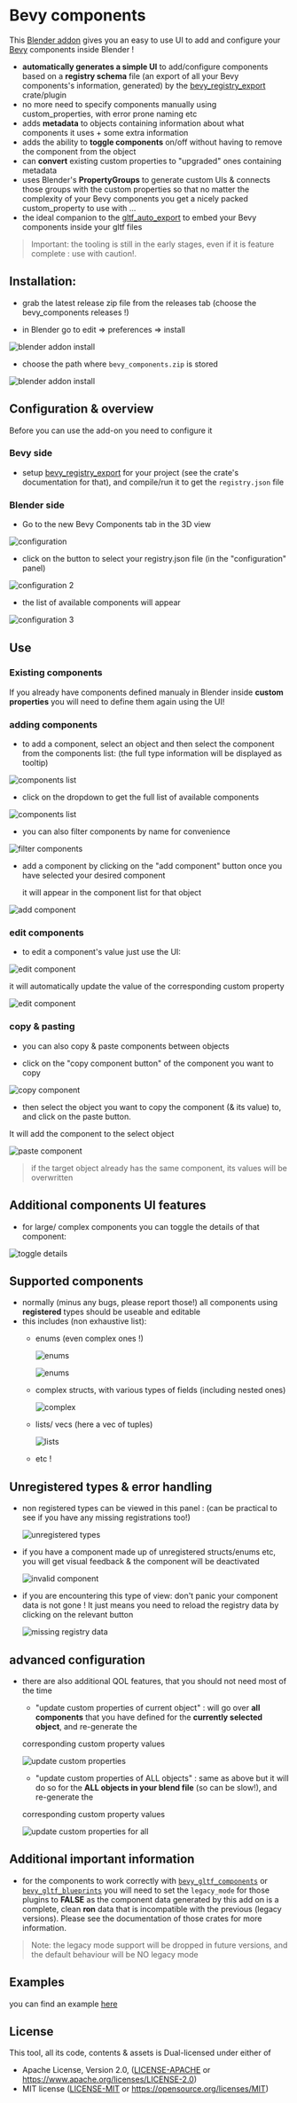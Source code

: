 # Bevy components

This [Blender addon](https://github.com/kaosat-dev/Blender_bevy_components_workflow/tree/main/tools/bevy_components)  gives you an easy to use UI to add and configure your [Bevy](https://bevyengine.org/) components inside Blender !

- **automatically generates a simple UI** to add/configure components based on a **registry schema** file (an export of all your Bevy components's information, generated)
by the [bevy_registry_export](https://crates.io/crates/bevy_registry_export) crate/plugin
- no more need to specify components manually using custom_properties, with error prone naming etc
- adds **metadata** to objects containing information about what components it uses + some extra information
- adds the ability to **toggle components** on/off without having to remove the component from the object
- can **convert** existing custom properties to "upgraded" ones containing metadata
- uses Blender's **PropertyGroups** to generate custom UIs & connects those groups with the custom properties so that no matter the complexity
of your Bevy components you get a nicely packed custom_property to use with ...
- the ideal companion to the [gltf_auto_export](https://github.com/kaosat-dev/Blender_bevy_components_workflow/tree/main/tools/gltf_auto_export) to embed your Bevy components inside your gltf files

> Important: 
  the tooling is still in the early stages, even if it is feature complete : use with caution!.

## Installation: 

* grab the latest release zip file from the releases tab (choose the bevy_components releases !)

<!--![blender addon install](./docs/blender_addon_install_zip.png)-->

* in Blender go to edit =>  preferences => install

![blender addon install](./docs/blender_addon_install.png)

* choose the path where ```bevy_components.zip``` is stored

![blender addon install](./docs/blender_addon_install2.png)


## Configuration & overview

Before you can use the add-on you need to configure it

### Bevy side

 - setup [bevy_registry_export](https://crates.io/crates/bevy_registry_export) for your project (see the crate's documentation for that), and compile/run it to get the ```registry.json``` file

### Blender side

- Go to the new Bevy Components tab in the 3D view

![configuration](./docs/configuration.png)

- click on the button to select your registry.json file (in the "configuration" panel)

![configuration 2](./docs/configuration2.png)

- the list of available components will appear

![configuration 3](./docs/configuration3.png)



## Use


### Existing components

If you already have components defined manualy in Blender inside **custom properties** you will need to define them again using the UI!

### adding components

- to add a component, select an object and then select the component from the components list: (the full type information will be displayed as tooltip)

![components list](./docs/components_list.png)

- click on the dropdown to get the full list of available components

![components list](./docs/components_list2.png)

- you can also filter components by name for convenience

![filter components](./docs/filter_components.png)


- add a component by clicking on the "add component" button once you have selected your desired component
  
  it will appear in the component list for that object

![add component](./docs/add_component.png)

### edit components

- to edit a component's value just use the UI: 

![edit component](./docs/edit_component.png)

it will automatically update the value of the corresponding custom property

![edit component](./docs/edit_component2.png)

### copy & pasting 

- you can also copy & paste components between objects

- click on the "copy component button" of the component you want to copy

![copy component](./docs/copy_component.png)

- then select the object you want to copy the component (& its value) to, and click on the paste button.

It will add the component to the select object

![paste component](./docs/paste_component.png)

> if the target object already has the same component, its values will be overwritten


## Additional components UI features

- for large/ complex components you can toggle the details of that component:

![toggle details](./docs/toggle_details.png)


## Supported components

- normally (minus any bugs, please report those!) all components using **registered** types should be useable and editable
- this includes (non exhaustive list):
  * enums (even complex ones !)

    ![enums](./docs/enums.png)

    ![enums](./docs/enums2.png)

  
  * complex structs, with various types of fields (including nested ones)

    ![complex](./docs/complex_components2.png)

  * lists/ vecs (here a vec of tuples)

    ![lists](./docs/vecs_lists.png)

  * etc !

## Unregistered types & error handling

- non registered types can be viewed in this panel : (can be practical to see if you have any missing registrations too!)

    ![unregistered types](./docs/unregistered_types.png)

- if you have a component made up of unregistered structs/enums etc, you will get visual feedback & the component will be deactivated

    ![invalid component](./docs/invalid_components.png)

- if you are encountering this type of view: don't panic your component data is not gone ! It just means you need to reload the registry data by clicking on the relevant button

    ![missing registry data](./docs/missing_registry_data.png)

  

## advanced configuration

 - there are also additional QOL features, that you should not need most of the time

    - "update custom properties of current object" : will go over **all components** that you have defined for the **currently selected object**, and re-generate the 

    corresponding custom property values 

     ![update custom properties](./docs/other_options.png)


    - "update custom properties of ALL objects" : same as above but it will do so for the **ALL objects in your blend file** (so can be slow!), and re-generate the 

    corresponding custom property values 

     ![update custom properties for all](./docs/other_options2.png)


## Additional important information


- for the components to work correctly with [```bevy_gltf_components```](https://crates.io/crates/bevy_gltf_components) or [```bevy_gltf_blueprints```](https://crates.io/crates/bevy_gltf_blueprints) you will need to set the ```legacy_mode``` for those plugins to **FALSE**
as the component data generated by this add on is a complete, clean **ron** data that is incompatible with the previous (legacy versions).
Please see the documentation of those crates for more information.

> Note: the legacy mode support will be dropped in future versions, and the default behaviour will be NO legacy mode


## Examples

you can find an example [here](https://github.com/kaosat-dev/Blender_bevy_components_workflow/tree/main/examples/bevy_registry_export/)

## License

This tool, all its code, contents & assets is Dual-licensed under either of

- Apache License, Version 2.0, ([LICENSE-APACHE](../LICENSE_APACHE.md) or https://www.apache.org/licenses/LICENSE-2.0)
- MIT license ([LICENSE-MIT](../LICENSE_MIT.md) or https://opensource.org/licenses/MIT)